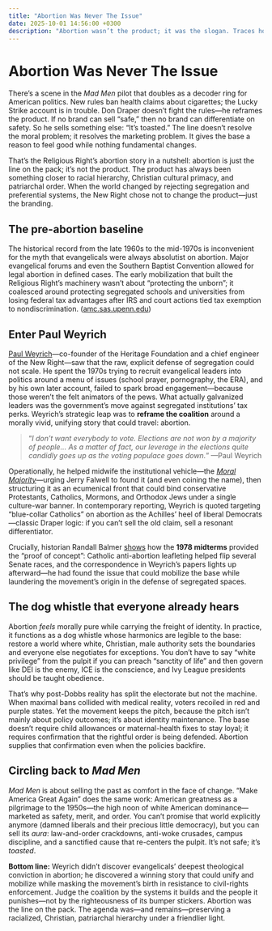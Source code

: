 ```yaml
---
title: "Abortion Was Never The Issue"
date: 2025-10-01 14:56:00 +0300
description: "Abortion wasn’t the product; it was the slogan. Traces how Paul Weyrich reframed a coalition born in resistance to civil‑rights enforcement into a unifying moral crusade to preserve a racialized, Christian, patriarchal order."
---
```

# Abortion Was Never The Issue

There’s a scene in the *Mad Men* pilot that doubles as a decoder ring for American politics. New rules ban health claims about cigarettes; the Lucky Strike account is in trouble. Don Draper doesn’t fight the rules—he reframes the product. If no brand can sell “safe,” then no brand can differentiate on safety. So he sells something else: “It’s toasted.” The line doesn’t resolve the moral problem; it resolves the marketing problem. It gives the base a reason to feel good while nothing fundamental changes.

That’s the Religious Right’s abortion story in a nutshell: abortion is just the line on the pack; it’s not the product. The product has always been something closer to racial hierarchy, Christian cultural primacy, and patriarchal order. When the world changed by rejecting segregation and preferential systems, the New Right chose not to change the product—just the branding.

## The pre-abortion baseline

The historical record from the late 1960s to the mid-1970s is inconvenient for the myth that evangelicals were always absolutist on abortion. Major evangelical forums and even the Southern Baptist Convention allowed for legal abortion in defined cases. The early mobilization that built the Religious Right’s machinery wasn’t about “protecting the unborn”; it coalesced around protecting segregated schools and universities from losing federal tax advantages after IRS and court actions tied tax exemption to nondiscrimination. ([amc.sas.upenn.edu][1])

## Enter Paul Weyrich

[Paul Weyrich][2]—co-founder of the Heritage Foundation and a chief engineer of the New Right—saw that the raw, explicit defense of segregation could not scale. He spent the 1970s trying to recruit evangelical leaders into politics around a menu of issues (school prayer, pornography, the ERA), and by his own later account, failed to spark broad engagement—because those weren’t the felt animators of the pews. What actually galvanized leaders was the government’s move against segregated institutions’ tax perks. Weyrich’s strategic leap was to **reframe the coalition** around a morally vivid, unifying story that could travel: abortion.

> “*I don’t want everybody to vote. Elections are not won by a majority of people… As a matter of fact, our leverage in the elections quite candidly goes up as the voting populace goes down.*” —Paul Weyrich

Operationally, he helped midwife the institutional vehicle—the *[Moral Majority][3]*—urging Jerry Falwell to found it (and even coining the name), then structuring it as an ecumenical front that could bind conservative Protestants, Catholics, Mormons, and Orthodox Jews under a single culture-war banner. In contemporary reporting, Weyrich is quoted targeting “blue-collar Catholics” on abortion as the Achilles’ heel of liberal Democrats—classic Draper logic: if you can’t sell the old claim, sell a resonant differentiator.

Crucially, historian Randall Balmer [shows][1] how the **1978 midterms** provided the “proof of concept”: Catholic anti-abortion leafleting helped flip several Senate races, and the correspondence in Weyrich’s papers lights up afterward—he had found the issue that could mobilize the base while laundering the movement’s origin in the defense of segregated spaces.

## The dog whistle that everyone already hears

Abortion *feels* morally pure while carrying the freight of identity. In practice, it functions as a dog whistle whose harmonics are legible to the base: restore a world where white, Christian, male authority sets the boundaries and everyone else negotiates for exceptions. You don’t have to say “white privilege” from the pulpit if you can preach “sanctity of life” and then govern like DEI is the enemy, ICE is the conscience, and Ivy League presidents should be taught obedience.

That’s why post-Dobbs reality has split the electorate but not the machine. When maximal bans collided with medical reality, voters recoiled in red and purple states. Yet the movement keeps the pitch, because the pitch isn’t mainly about policy outcomes; it’s about identity maintenance. The base doesn’t require child allowances or maternal-health fixes to stay loyal; it requires confirmation that the rightful order is being defended. Abortion supplies that confirmation even when the policies backfire.

## Circling back to *Mad Men*

*Mad Men* is about selling the past as comfort in the face of change. “Make America Great Again” does the same work: American greatness as a pilgrimage to the 1950s—the high noon of white American dominance—marketed as safety, merit, and order. You can’t promise that world explicitly anymore (damned liberals and their precious little democracy), but you can sell its *aura*: law-and-order crackdowns, anti-woke crusades, campus discipline, and a sanctified cause that re-centers the pulpit. It’s not safe; it’s *toasted*.

**Bottom line:** Weyrich didn’t discover evangelicals’ deepest theological conviction in abortion; he discovered a winning story that could unify and mobilize while masking the movement’s birth in resistance to civil-rights enforcement. Judge the coalition by the systems it builds and the people it punishes—not by the righteousness of its bumper stickers. Abortion was the line on the pack. The agenda was—and remains—preserving a racialized, Christian, patriarchal hierarchy under a friendlier light.

[1]: https://amc.sas.upenn.edu/sites/default/files/Balmer%20-%20Historian%27s%20Pickaxe.pdf "Balmer - Historian's Pickaxe.pdf"
[2]: https://en.wikipedia.org/wiki/Paul_Weyrich "Paul Weyrich"
[3]: https://en.wikipedia.org/wiki/Moral_Majority "Moral Majority"
